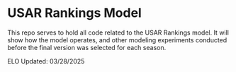 # USAR Rankings Model

This repo serves to hold all code related to the USAR Rankings model. It will show how the model operates, and other modeling experiments conducted before the final version was selected for each season.

ELO Updated: 03/28/2025
